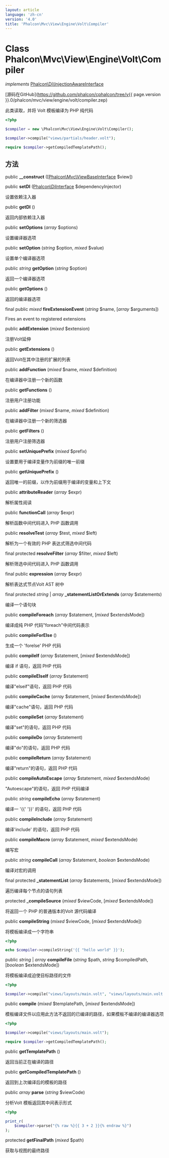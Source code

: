 ```yaml
---
layout: article
language: 'zh-cn'
version: '4.0'
title: 'Phalcon\Mvc\View\Engine\Volt\Compiler'
---
```

# Class **Phalcon\Mvc\View\Engine\Volt\Compiler**

*implements* [Phalcon\Di\InjectionAwareInterface](Phalcon_Di_InjectionAwareInterface)

[源码在GitHub](https://github.com/phalcon/cphalcon/tree/v{{ page.version }}.0/phalcon/mvc/view/engine/volt/compiler.zep)

此类读取，并将 Volt 模板编译为 PHP 纯代码

```php
<?php

$compiler = new \Phalcon\Mvc\View\Engine\Volt\Compiler();

$compiler->compile("views/partials/header.volt");

require $compiler->getCompiledTemplatePath();

```

## 方法

public **__construct** ([[Phalcon\Mvc\ViewBaseInterface](Phalcon_Mvc_ViewBaseInterface) $view])

public **setDI** ([Phalcon\DiInterface](Phalcon_DiInterface) $dependencyInjector)

设置依赖注入器

public **getDI** ()

返回内部依赖注入器

public **setOptions** (*array* $options)

设置编译器选项

public **setOption** (*string* $option, *mixed* $value)

设置单个编译器选项

public *string* **getOption** (*string* $option)

返回一个编译器选项

public **getOptions** ()

返回的编译器选项

final public *mixed* **fireExtensionEvent** (*string* $name, [*array* $arguments])

Fires an event to registered extensions

public **addExtension** (*mixed* $extension)

注册Volt延伸

public **getExtensions** ()

返回Volt在其中注册的扩展的列表

public **addFunction** (*mixed* $name, *mixed* $definition)

在编译器中注册一个新的函数

public **getFunctions** ()

注册用户注册功能

public **addFilter** (*mixed* $name, *mixed* $definition)

在编译器中注册一个新的筛选器

public **getFilters** ()

注册用户注册筛选器

public **setUniquePrefix** (*mixed* $prefix)

设置要用于编译变量作为前缀的唯一前缀

public **getUniquePrefix** ()

返回唯一的前缀，以作为前缀用于编译的变量和上下文

public **attributeReader** (*array* $expr)

解析属性阅读

public **functionCall** (*array* $expr)

解析函数中间代码进入 PHP 函数调用

public **resolveTest** (*array* $test, *mixed* $left)

解析为一个有效的 PHP 表达式筛选中间代码

final protected **resolveFilter** (*array* $filter, *mixed* $left)

解析筛选中间代码进入 PHP 函数调用

final public **expression** (*array* $expr)

解析表达式节点Volt AST 树中

final protected *string* | *array* **_statementListOrExtends** (*array* $statements)

编译一个语句块

public **compileForeach** (*array* $statement, [*mixed* $extendsMode])

编译成纯 PHP 代码"foreach"中间代码表示

public **compileForElse** ()

生成一个 'forelse' PHP 代码

public **compileIf** (*array* $statement, [*mixed* $extendsMode])

编译 if 语句，返回 PHP 代码

public **compileElseIf** (*array* $statement)

编译"elseif"语句，返回 PHP 代码

public **compileCache** (*array* $statement, [*mixed* $extendsMode])

编译"cache"语句，返回 PHP 代码

public **compileSet** (*array* $statement)

编译"set"的语句，返回 PHP 代码

public **compileDo** (*array* $statement)

编译"do"的语句，返回 PHP 代码

public **compileReturn** (*array* $statement)

编译"return"的语句，返回 PHP 代码

public **compileAutoEscape** (*array* $statement, *mixed* $extendsMode)

"Autoescape"的语句，返回 PHP 代码编译

public *string* **compileEcho** (*array* $statement)

编译一 '{{' '}}' 的语句，返回 PHP 代码

public **compileInclude** (*array* $statement)

编译'include' 的语句，返回 PHP 代码

public **compileMacro** (*array* $statement, *mixed* $extendsMode)

编写宏

public *string* **compileCall** (*array* $statement, *boolean* $extendsMode)

编译对宏的调用

final protected **_statementList** (*array* $statements, [*mixed* $extendsMode])

遍历编译每个节点的语句列表

protected **_compileSource** (*mixed* $viewCode, [*mixed* $extendsMode])

将返回一个 PHP 的普通版本的Volt 源代码编译

public **compileString** (*mixed* $viewCode, [*mixed* $extendsMode])

将模板编译成一个字符串

```php
<?php

echo $compiler->compileString('{{ "hello world" }}');

```

public *string* | *array* **compileFile** (*string* $path, *string* $compiledPath, [*boolean* $extendsMode])

将模板编译成迫使目标路径的文件

```php
<?php

$compiler->compile("views/layouts/main.volt", "views/layouts/main.volt.php");

```

public **compile** (*mixed* $templatePath, [*mixed* $extendsMode])

模板编译文件以应用此方法不返回的已编译的路径，如果模板不编译的编译器选项

```php
<?php

$compiler->compile("views/layouts/main.volt");

require $compiler->getCompiledTemplatePath();

```

public **getTemplatePath** ()

返回当前正在编译的路径

public **getCompiledTemplatePath** ()

返回到上次编译后的模板的路径

public *array* **parse** (*string* $viewCode)

分析Volt 模板返回其中间表示形式

```php
<?php

print_r(
    $compiler->parse("{% raw %}{{ 3 + 2 }}{% endraw %}")
);

```

protected **getFinalPath** (*mixed* $path)

获取与视图的最终路径
